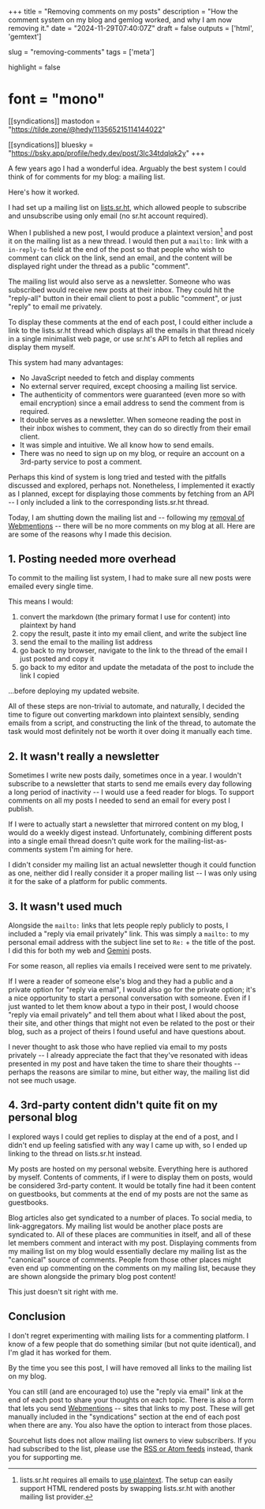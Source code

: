 +++
title = "Removing comments on my posts"
description = "How the comment system on my blog and gemlog worked, and why I am now removing it."
date = "2024-11-29T07:40:07Z"
draft = false
outputs = ['html', 'gemtext']

slug = "removing-comments"
tags = ['meta']

highlight = false
# font = "mono"

[[syndications]]
mastodon = "https://tilde.zone/@hedy/113565215114144022"

[[syndications]]
bluesky = "https://bsky.app/profile/hedy.dev/post/3lc34tdqlqk2y"
+++


A few years ago I had a wonderful idea. Arguably the best system I could think of for comments for my blog: a mailing list.

Here's how it worked.

I had set up a mailing list on [lists.sr.ht](https://lists.sr.ht/), which allowed people to subscribe and unsubscribe using only email (no sr.ht account required).

When I published a new post, I would produce a plaintext version[^plaintext] and post it on the mailing list as a new thread. I would then put a `mailto:` link with a `in-reply-to` field at the end of the post so that people who wish to comment can click on the link, send an email, and the content will be displayed right under the thread as a public "comment".

[^plaintext]: lists.sr.ht requires all emails to [use plaintext](https://useplaintext.email/). The setup can easily support HTML rendered posts by swapping lists.sr.ht with another mailing list provider.

The mailing list would also serve as a newsletter. Someone who was subscribed would receive new posts at their inbox. They could hit the "reply-all" button in their email client to post a public "comment", or just "reply" to email me privately.

To display these comments at the end of each post, I could either include a link to the lists.sr.ht thread which displays all the emails in that thread nicely in a single minimalist web page, or use sr.ht's API to fetch all replies and display them myself.

This system had many advantages:
- No JavaScript needed to fetch and display comments
- No external server required, except choosing a mailing list service.
- The authenticity of commentors were guaranteed (even more so with email encryption) since a email address to send the comment from is required.
- It double serves as a newsletter. When someone reading the post in their inbox wishes to comment, they can do so directly from their email client.
- It was simple and intuitive. We all know how to send emails.
- There was no need to sign up on my blog, or require an account on a 3rd-party service to post a comment.

Perhaps this kind of system is long tried and tested with the pitfalls discussed and explored, perhaps not. Nonetheless, I implemented it exactly as I planned, except for displaying those comments by fetching from an API -- I only included a link to the corresponding lists.sr.ht thread.

Today, I am shutting down the mailing list and -- following my [removal of Webmentions](/posts/webmentions/) -- there will be no more comments on my blog at all. Here are are some of the reasons why I made this decision.


## 1. Posting needed more overhead

To commit to the mailing list system, I had to make sure all new posts were emailed every single time.

This means I would:
1. convert the markdown (the primary format I use for content) into plaintext by hand
2. copy the result, paste it into my email client, and write the subject line
3. send the email to the mailing list address
4. go back to my browser, navigate to the link to the thread of the email I just posted and copy it
5. go back to my editor and update the metadata of the post to include the link I copied

...before deploying my updated website.

All of these steps are non-trivial to automate, and naturally, I decided the time to figure out converting markdown into plaintext sensibly, sending emails from a script, and constructing the link of the thread, to automate the task would most definitely not be worth it over doing it manually each time.

## 2. It wasn't really a newsletter

Sometimes I write new posts daily, sometimes once in a year. I wouldn't subscribe to a newsletter that starts to send me emails every day following a long period of inactivity -- I would use a feed reader for blogs. To support comments on all my posts I needed to send an email for every post I publish.

If I were to actually start a newsletter that mirrored content on my blog, I would do a weekly digest instead. Unfortunately, combining different posts into a single email thread doesn't quite work for the mailing-list-as-comments system I'm aiming for here.

I didn't consider my mailing list an actual newsletter though it could function as one, neither did I really consider it a proper mailing list -- I was only using it for the sake of a platform for public comments.

## 3. It wasn't used much

Alongside the `mailto:` links that lets people reply publicly to posts, I included a "reply via email privately" link. This was simply a `mailto:` to my personal email address with the subject line set to `Re:` + the title of the post. I did this for both my web and [Gemini](https://geminiquickst.art/) posts.

For some reason, all replies via emails I received were sent to me privately.

If I were a reader of someone else's blog and they had a public and a private option for "reply via email", I would also go for the private option; it's a nice opportunity to start a personal conversation with someone. Even if I just wanted to let them know about a typo in their post, I would choose "reply via email privately" and tell them about what I liked about the post, their site, and other things that might not even be related to the post or their blog, such as a project of theirs I found useful and have questions about.

I never thought to ask those who have replied via email to my posts privately -- I already appreciate the fact that they've resonated with ideas presented in my post and have taken the time to share their thoughts -- perhaps the reasons are similar to mine, but either way, the mailing list did not see much usage.


## 4. 3rd-party content didn't quite fit on my personal blog

I explored ways I could get replies to display at the end of a post, and I didn't end up feeling satisfied with any way I came up with, so I ended up linking to the thread on lists.sr.ht instead.

My posts are hosted on my personal website. Everything here is authored by myself. Contents of comments, if I were to display them on posts, would be considered 3rd-party content. It would be totally fine had it been content on guestbooks, but comments at the end of my posts are not the same as guestbooks.

Blog articles also get syndicated to a number of places. To social media, to link-aggregators. My mailing list would be another place posts are syndicated to. All of these places are communities in itself, and all of these let members comment and interact with my post. Displaying comments from my mailing list on my blog would essentially declare my mailing list as the "canonical" source of comments. People from those other places might even end up commenting on the comments on my mailing list, because they are shown alongside the primary blog post content!

This just doesn't sit right with me.


## Conclusion

I don't regret experimenting with mailing lists for a commenting platform. I know of a few people that do something similar (but not quite identical), and I'm glad it has worked for them.

By the time you see this post, I will have removed all links to the mailing list on my blog. 

You can still (and are encouraged to) use the "reply via email" link at the end of each post to share your thoughts on each topic. There is also a form that lets you send [Webmentions](/posts/webmentions) -- sites that links to my post. These will get manually included in the "syndications" section at the end of each post when there are any. You also have the option to interact from those places.

Sourcehut lists does not allow mailing list owners to view subscribers. If you had subscribed to the list, please use the [RSS or Atom feeds](/feeds/) instead, thank you for supporting me.

